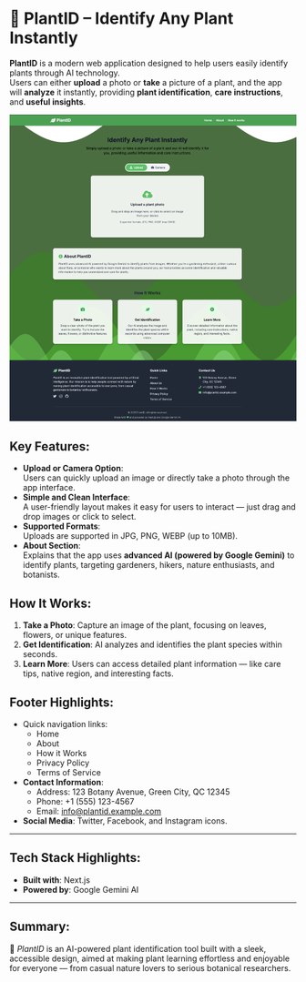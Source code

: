 # 🌿 PlantID – Identify Any Plant Instantly

**PlantID** is a modern web application designed to help users easily identify plants through AI technology.  
Users can either **upload** a photo or **take** a picture of a plant, and the app will **analyze** it instantly, providing **plant identification**, **care instructions**, and **useful insights**.

![plant_identifier](/app/assets/plant_identifier_1.png)

## Key Features:
- **Upload or Camera Option**:  
  Users can quickly upload an image or directly take a photo through the app interface.
- **Simple and Clean Interface**:  
  A user-friendly layout makes it easy for users to interact — just drag and drop images or click to select.
- **Supported Formats**:  
  Uploads are supported in JPG, PNG, WEBP (up to 10MB).
- **About Section**:  
  Explains that the app uses **advanced AI (powered by Google Gemini)** to identify plants, targeting gardeners, hikers, nature enthusiasts, and botanists.

## How It Works:
1. **Take a Photo**: Capture an image of the plant, focusing on leaves, flowers, or unique features.
2. **Get Identification**: AI analyzes and identifies the plant species within seconds.
3. **Learn More**: Users can access detailed plant information — like care tips, native region, and interesting facts.

## Footer Highlights:
- Quick navigation links:
  - Home
  - About
  - How it Works
  - Privacy Policy
  - Terms of Service
- **Contact Information**:
  - Address: 123 Botany Avenue, Green City, QC 12345
  - Phone: +1 (555) 123-4567
  - Email: info@plantid.example.com
- **Social Media**: Twitter, Facebook, and Instagram icons.
  
---

## Tech Stack Highlights:
- **Built with**: Next.js
- **Powered by**: Google Gemini AI

---

## Summary:
🌱 *PlantID* is an AI-powered plant identification tool built with a sleek, accessible design, aimed at making plant learning effortless and enjoyable for everyone — from casual nature lovers to serious botanical researchers.

